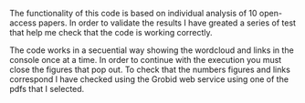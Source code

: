 The functionality of this code is based on individual analysis of 10 open-access papers. 
In order to validate the results I have greated a series of test that help me check that the code is working correctly. 

The code works in a secuential way showing the wordcloud and links in the console once at a time. 
In order to continue with the execution you must close the figures that pop out. 
To check that the numbers figures and links correspond I have checked using the Grobid web service using one of the pdfs that I selected.
